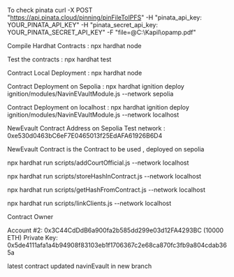 
To check pinata
curl -X POST "https://api.pinata.cloud/pinning/pinFileToIPFS" -H "pinata_api_key: YOUR_PINATA_API_KEY" -H "pinata_secret_api_key: YOUR_PINATA_SECRET_API_KEY" -F "file=@C:\Kapil\opamp.pdf"


Compile Hardhat Contracts :  npx hardhat node

Test the contracts : npx hardhat test

Contract Local Deployment : npx hardhat node

Contract Deployment on Sepolia : npx hardhat ignition deploy ignition/modules/NavinEVaultModule.js --network sepolia

Contract Deployment on localhost : npx hardhat ignition deploy ignition/modules/NavinEVaultModule.js --network localhost



NewEvault Contract Address on Sepolia Test network : 0xe530d0463bC6eF7E0465013f25EdAFA61926B6D4

NewEvault Contract is the Contract to be used , deployed on sepolia



npx hardhat run scripts/addCourtOfficial.js --network localhost

npx hardhat run scripts/storeHashInContract.js --network localhost

npx hardhat run scripts/getHashFromContract.js --network localhost

npx hardhat run scripts/linkClients.js --network localhost




Contract Owner

Account #2: 0x3C44CdDdB6a900fa2b585dd299e03d12FA4293BC (10000 ETH)
Private Key: 0x5de4111afa1a4b94908f83103eb1f1706367c2e68ca870fc3fb9a804cdab365a   


latest contract updated navinEvault in new branch
